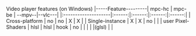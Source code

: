 Video player features (on Windows)
|-----Feature---------| mpc-hc | mpc-be | --mpv--|--vlc---|
|:--------------------|:------:|:------:|:------:|:------:|
| Cross-platform      | no      | no     | X     | X      |
| Single-instance     | X       | X      | no    |        |
| user Pixel-Shaders  | hlsl    | hlsl   | hook  | no     |
|                     | |                |(glsl) |        |




